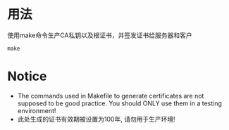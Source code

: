 # 用法
使用make命令生产CA私钥以及根证书，并签发证书给服务器和客户
```
make
```

# Notice
- The commands used in Makefile to generate certificates are not supposed to be
good practice.
You should ONLY use them in a testing environment!
- 此处生成的证书有效期被设置为100年, 请勿用于生产环境!
